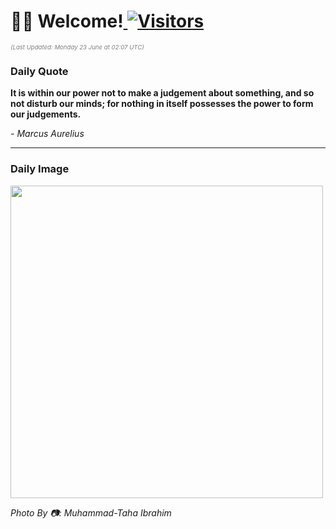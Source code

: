 <h1>👋🏽 Welcome!<a href="https://github.com/OmitNomis/"> <img src="https://visitor-badge.laobi.icu/badge?page_id=OmitNomis" alt="Visitors"></a></h1>

<i><p style="font-size: 0.6rem; color:gray">(Last Updated: Monday 23 June at 02:07 UTC)</p></i>

<h3> Daily Quote </h3>
<b><p>It is within our power not to make a judgement about something, and so not disturb our minds; for nothing in itself possesses the power to form our judgements.</p></b>
<i><caption style="font-size: 0.8rem; color:gray;">- Marcus Aurelius</caption></i>


<hr>

<h3>Daily Image</h3>
<a href="https://images.pexels.com/photos/32644651/pexels-photo-32644651.jpeg" target="_blank"><img style="height:500px;" src="https://images.pexels.com/photos/32644651/pexels-photo-32644651.jpeg"/></a>

<i><caption style="font-size: 0.8rem; color:gray;"> Photo By 📷: Muhammad-Taha Ibrahim</caption></i>
